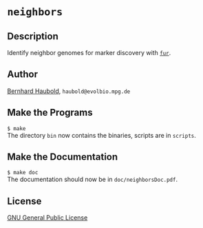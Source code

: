 # `neighbors`
## Description
Identify neighbor genomes for marker discovery with
[`fur`](https://github.com/evolbioinf/fur).
## Author
[Bernhard Haubold](http://guanine.evolbio.mpg.de/), `haubold@evolbio.mpg.de`
## Make the Programs
  `$ make`  
  The directory `bin` now contains the binaries, scripts are in
  `scripts`.
## Make the Documentation
  `$ make doc`  
  The documentation should now be in `doc/neighborsDoc.pdf`.
## License
[GNU General Public License](https://www.gnu.org/licenses/gpl.html)
